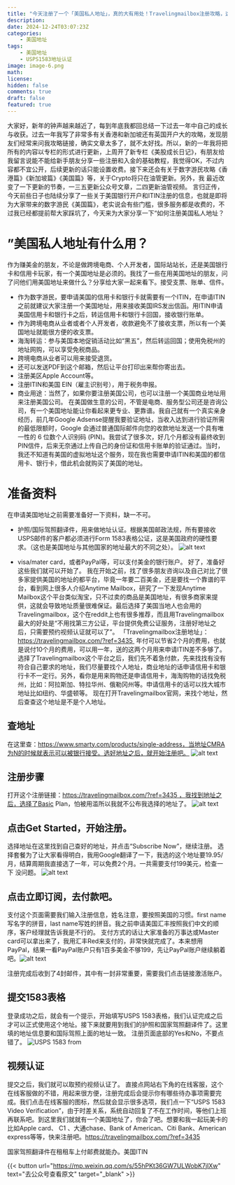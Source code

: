 ```yaml
---
title: "今天注册了一个「美国私人地址」，真的大有用处！Travelingmailbox注册攻略，这么多事竟然都要用它。"
description: 
date: 2024-12-24T03:07:23Z
categories:
    - 美国地址
tags:
    - 美国地址
    - USPS1583地址认证
image: image-6.png
math: 
license: 
hidden: false
comments: true
draft: false
featured: true
---
```



大家好，新年的钟声越来越近了，每到年底我都回总结一下过去一年中自己的成长与收获。过去一年我写了非常多有关香港和新加坡还有英国开户大的攻略，发现朋友们经常来问我攻略链接，确实文章太多了，就不太好找。所以，新的一年我将把所有的内容以专栏的形式进行更新，上周开了新专栏《美股成长日记》，有朋友给我留言说能不能给新手朋友分享一些注册和入金的基础教程，我觉得OK，不过内容都不宜公开，后续更新的话只能设置收费。接下来还会有关于数字游民攻略《香港篇》《新加坡篇》《美国篇》等，关于Crypto将只在油管更新。另外，我 最近改变了一下更新的节奏，一三五更新公众号文章，二四更新油管视频。
言归正传，今天前些日子也陆续分享了一些关于美国银行开户和ITIN注册的信息，也就是即将为大家带来的数字游民《美国篇》，老实说会有些门槛，很多服务都是收费的，不过我已经都提前帮大家踩坑了，今天来为大家分享一下“如何注册美国私人地址？

# ”美国私人地址有什么用？

作为赚美金的朋友，不论是做跨境电商、个人开发者，国际站站长，还是美国银行卡和信用卡玩家，有一个美国地址是必须的。我找了一些在用美国地址的朋友，问了问他们用美国地址来做什么？分享给大家一起来看下。接受支票、账单、信件。
- 作为数字游民，要申请美国的信用卡和银行卡就需要有一个ITIN，在申请ITIN之前就建议大家注册一个美国地址，用来接收美国IRS发出信函。用ITIN申请美国信用卡和银行卡之后，转运信用卡和银行卡回国，接收银行账单。
- 作为跨境电商从业者或者个人开发者，收款避免不了接收支票，所以有一个美国地址就能很方便的收支票。
- 海淘转运：参与美国本地促销活动比如“黑五”，然后转运回国；使用免税州的地址网购，可以享受免税商品。
- 跨境电商从业者可以用来接受退货。
- 还可以发送PDF到这个邮箱，然后让平台打印出来帮你寄出去。‍‍‍
- 注册美区Apple Account等。
- 注册ITIN和美国 EIN（雇主识别号），用于税务申报。
- 商业用途：当然了，如果你要注册美国公司，也可以注册一个美国商业地址用来注册美国公司。
在美国做生意的公司，不管是电商、服务型公司还是咨询公司，有一个美国地址能让你看起来更专业、更靠谱。我自己就有一个真实亲身经历，前几年Google Adsense提醒我要验证地址，当收入达到进行验证所需的最低限额时，Google 会通过普通国际邮件向您的收款地址发送一个具有唯一性的 6 位数个人识别码 (PIN)。我尝试了很多次，好几个月都没有最终收到PIN信件，后来无奈通过上传自己的身份证和信用卡账单的验证通过。当时，我还不知道有美国的虚拟地址这个服务，现在我也需要申请ITIN和美国的都信用卡、银行卡，借此机会就购买了美国的地址。

#  准备资料

在申请美国地址之前需要准备好一下资料，缺一不可。
- 护照/国际驾照翻译件，用来做地址认证。根据美国邮政法规，所有要接收USPS邮件的客户都必须进行Form 1583表格公证，这是美国政府的硬性要求。（这也是美国地址与其他国家的地址最大的不同之处）。‍
![alt text](image-5.png)

- visa/mater card，或者PayPal等，可以支付美金的银行账户。
好了，准备好这些我们就可以开始了。
我在开始之前，找了很多朋友咨询以及自己对比了很多家提供美国的地址的都平台，毕竟一年要二百美金，还是要找一个靠谱的平台，看到网上很多人介绍Anytime Mailbox，研究了一下发现Anytime Mailbox这个平台类似淘宝，只不过卖的商品是美国地址，有很多商家来提供，这就会导致地址质量很难保证。最后选择了美国当地人也会用的Travelingmailbox，这个在reddit上也有很多推荐，而且用Travelingmailbox最大的好处是“不用找第三方公证，平台提供免费公证服务，注册好地址之后，只需要预约视频认证就可以了”。
「Travelingmailbox注册地址」：https://travelingmailbox.com/?ref=3435 
年付可以节省2个月的费用，也就是说付10个月的费用，可以用一年，送的这两个月用来申请ITIN差不多够了。选择了Travelingmailbox这个平台之后，我们先不着急付款，先来找找有没有符合自己要求的地址，我们尽量要找个人地址，商业地址的话申请信用卡和银行卡不一定行。另外，看你是用来购物还是申请信用卡，海淘购物的话找免税州，比如：阿拉斯加、特拉华州、俄勒冈州等。申请信用卡的话可以找大城市地址比如纽约、华盛顿等。
现在打开Travelingmailbox官网，来找个地址，然后查查这个地址是不是个人地址。

## 查地址
在这里查：https://www.smarty.com/products/single-address，当地址CMRA为N的时候就表示可以被银行接受。选好地址之后，就开始注册吧。
![alt text](image-4.png)

## 注册步骤
打开这个注册链接：https://travelingmailbox.com/?ref=3435 ，我找到地址之后，选择了Basic Plan，怕被用滥所以我就不公布我选择的地址了。
![alt text](image-3.png)

## 点击Get Started，开始注册。
选择地址‍‍在这里找到自己查好的地址，并点击“Subscribe Now”，继续注册。‍‍‍
选择套餐‍‍为了让大家看得明白，我用Google翻译了一下，我选的这个地址要19.95/月，结算周期我直接选了一年，可以免费2个月。一共需要支付199美元，检查一下 没问题。
![alt text](image-2.png)

## 点击立即订阅，去付款吧。
支付这个页面需要我们输入注册信息，姓名注意，要按照美国的习惯。first name写名字的拼音，last name写姓的拼音。我之前申请美国汇丰按照我们中文的顺序，客户经理就告诉我是不行的。
‍‍支付方式的话让大家准备的万事达或Master card可以拿出来了，我用汇丰Red来支付的，非常快就完成了。本来想用PayPal，结果一看PayPal账户只有1百多美金不够199，先让PayPal账户继续躺着吧。![alt text](image-1.png)‍‍‍‍‍‍‍‍

‍‍‍‍‍‍‍‍注册完成后收到了4封邮件，其中有一封非常重要，需要我们点击链接激活账户。

## 提交1583表格‍
登录成功之后，就会有一个提示，开始填写USPS 1583表格，我们认证完成之后才可以正式使用这个地址。接下来就要用到我们的护照和国家驾照翻译件了。这里填的地址信息要和国际驾照上面的地址一致。
注册页面底部的Yes和No，不要点错了。‍‍‍‍‍‍‍‍‍‍
![USPS 1583 from](image.png)

## 视频认证
提交之后，我们就可以取预约视频认证了。
直接点网站右下角的在线客服，这个在线客服做的不错，用起来很方便，注册完成后会提示你有哪些待办事项需要完成。我们点击在线客服的图标，然后就会显示很多选项，我们点一下“USPS 1583 Video Verification”，由于时差关系，系统自动回复了不在工作时间，等他们上班再联系吧。到这里我们就就有一个美国地址了，你会了吧。想要和我一起玩美卡的比如Apple card、 C1 、大通chase、Bank of American、Citi Bank、American express等等，快来注册吧。‍‍‍‍‍‍‍‍‍‍‍‍‍https://travelingmailbox.com/?ref=3435

国家驾照翻译件在租租车上付邮费就能办。‍‍‍‍‍‍‍‍‍‍美国ITIN


{{< button url="<https://mp.weixin.qq.com/s/55hPKt36GW7ULWobK7jIXw>" text="去公众号查看原文" target="_blank" >}}